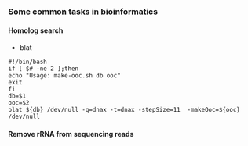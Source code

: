 ### Some common tasks in bioinformatics

#### Homolog search

- blat

```{bash}
#!/bin/bash
if [ $# -ne 2 ];then
echo "Usage: make-ooc.sh db ooc"
exit 
fi
db=$1
ooc=$2
blat ${db} /dev/null -q=dnax -t=dnax -stepSize=11  -makeOoc=${ooc} /dev/null
```



#### Remove rRNA from sequencing reads
